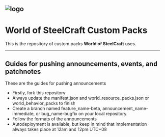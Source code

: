 ![logo](https://files.worldofsteelcraft.tk/web/logo.png)
---
# World of SteelCraft Custom Packs
This is the repository of custom packs **World of SteelCraft** uses.

---
## Guides for pushing announcements, events, and patchnotes
These are the guides for pushing announcements
- Firstly, fork this repository
- Always update the manifest.json and world_resource_packs.json or world_behavior_packs to finish
- Create a branch named feature_name-beta, announcement_name-immediate, or bug_name-bugfix on your local repository.
- Follow the formats of the announcements
- Autodeployment is available, but keep in mind that implementation always takes place at 12am and 12pm UTC+08
